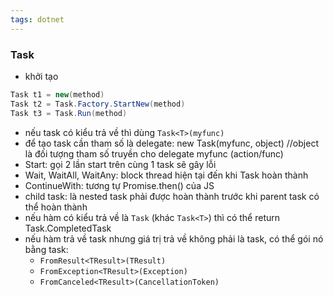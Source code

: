 ```yaml
---
tags: dotnet 
---
```

### Task

- khởi tạo

```csharp
Task t1 = new(method)
Task t2 = Task.Factory.StartNew(method)
Task t3 = Task.Run(method)
```

- nếu task có kiểu trả về thì dùng `Task<T>(myfunc)`
- để tạo task cần tham số là delegate: new Task(myfunc, object) //object là đối tượng tham số truyền cho delegate myfunc (action/func)
- Start: gọi 2 lần start trên cùng 1 task sẽ gây lỗi
- Wait, WaitAll, WaitAny: block thread hiện tại đến khi Task hoàn thành
- ContinueWith: tương tự Promise.then() của JS
- child task: là nested task phải được hoàn thành trước khi parent task có thể hoàn thành
- nếu hàm có kiểu trả về là `Task` (khác `Task<T>`) thì có thể return Task.CompletedTask
- nếu hàm trả về task nhưng giá trị trả về không phải là task, có thể gói nó bằng task:
    - `FromResult<TResult>(TResult)`
    - `FromException<TResult>(Exception)`
    - `FromCanceled<TResult>(CancellationToken)`